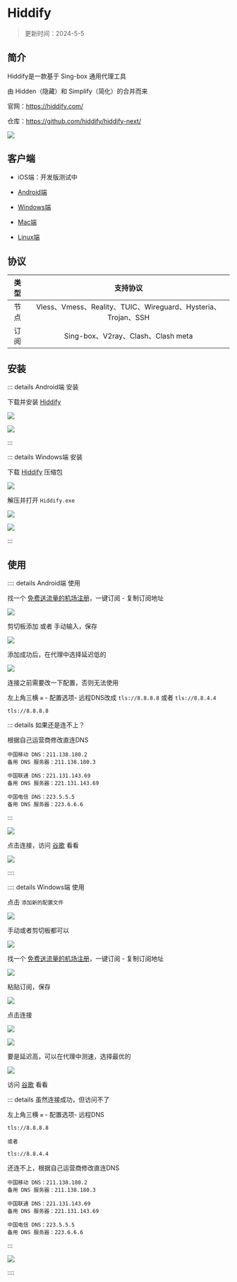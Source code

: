 # Hiddify

> 更新时间：2024-5-5


## 简介

Hiddify是一款基于 Sing-box 通用代理工具

由 Hidden（隐藏）和 Simplify（简化）的合并而来

官网：https://hiddify.com/

仓库：https://github.com/hiddify/hiddify-next/


![](https://img.viptv.work/viptv/Hiddify/Hiddify.png)




## 客户端

* iOS端：开发版测试中

* [Android端](https://github.com/hiddify/hiddify-next/releases)

* [Windows端](https://github.com/hiddify/hiddify-next/releases)

* [Mac端](https://github.com/hiddify/hiddify-next/releases)

* [Linux端](https://github.com/hiddify/hiddify-next/releases)



## 协议

| 类型 | 支持协议 |
|:-:|:-:|
| 节点 | Vless、Vmess、Reality、TUIC、Wireguard、Hysteria、Trojan、SSH |
| 订阅 | Sing-box、V2ray、Clash、Clash meta |




## 安装


::: details Android端 安装

下载并安装 [Hiddify](https://github.com/hiddify/hiddify-next/releases)

![](https://img.viptv.work/viptv/Hiddify/android/android-01.png)

![](https://img.viptv.work/viptv/Hiddify/android/android-02.png)

:::







::: details Windows端 安装

下载 [Hiddify](https://github.com/hiddify/hiddify-next/releases) 压缩包

![](https://img.viptv.work/viptv/Hiddify/windows/windows-01.png)

解压并打开 `Hiddify.exe`

![](https://img.viptv.work/viptv/Hiddify/windows/windows-02.png)


![](https://img.viptv.work/viptv/Hiddify/windows/windows-03.png)

:::







## 使用




:::: details Android端 使用


找一个 [免费送流量的机场注册](./channel.md)，一键订阅 - 复制订阅地址

![](https://img.viptv.work/viptv/Hiddify/android/android-03.png)


剪切板添加 或者 手动输入，保存

![](https://img.viptv.work/viptv/Hiddify/android/android-04.png)

添加成功后，在代理中选择延迟低的

![](https://img.viptv.work/viptv/Hiddify/android/android-05.png)

连接之前需要改一下配置，否则无法使用

左上角三横 `≡` - 配置选项- 远程DNS改成 `tls://8.8.8.8` 或者 `tls://8.8.4.4`

```:no-line-numbers
tls://8.8.8.8
```

::: details 如果还是连不上？

根据自己运营商修改直连DNS

```:no-line-numbers
中国移动 DNS：211.138.180.2
备用 DNS 服务器：211.138.180.3

中国联通 DNS：221.131.143.69
备用 DNS 服务器：221.131.143.69

中国电信 DNS：223.5.5.5
备用 DNS 服务器：223.6.6.6
```
:::

![](https://img.viptv.work/viptv/Hiddify/android/android-06.png)

点击连接，访问 [谷歌](https://www.google.com) 看看


![](https://img.viptv.work/viptv/Hiddify/android/android-07.png)

::::







:::: details Windows端 使用

点击 `添加新的配置文件`

![](https://img.viptv.work/viptv/Hiddify/windows/windows-04.png)

手动或者剪切板都可以

![](https://img.viptv.work/viptv/Hiddify/windows/windows-05.png)


找一个 [免费送流量的机场注册](./channel.md)，一键订阅 - 复制订阅地址

![](https://img.viptv.work/viptv/Hiddify/windows/windows-06.png)


粘贴订阅，保存

![](https://img.viptv.work/viptv/Hiddify/windows/windows-07.png)


点击连接

![](https://img.viptv.work/viptv/Hiddify/windows/windows-08.png)


![](https://img.viptv.work/viptv/Hiddify/windows/windows-09.png)


要是延迟高，可以在代理中测速，选择最优的

![](https://img.viptv.work/viptv/Hiddify/windows/windows-10.png)

访问 [谷歌](https://www.google.com) 看看

::: details 虽然连接成功，但访问不了

左上角三横 `≡` - 配置选项- 远程DNS

```:no-line-numbers
tls://8.8.8.8

或者

tls://8.8.4.4
```


还连不上，根据自己运营商修改直连DNS

```:no-line-numbers
中国移动 DNS：211.138.180.2
备用 DNS 服务器：211.138.180.3

中国联通 DNS：221.131.143.69
备用 DNS 服务器：221.131.143.69

中国电信 DNS：223.5.5.5
备用 DNS 服务器：223.6.6.6
```
:::

![](https://img.viptv.work/viptv/Hiddify/windows/windows-11.png)

::::
